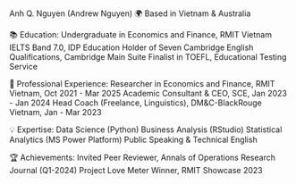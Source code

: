 Anh Q. Nguyen (Andrew Nguyen)
🌍 Based in Vietnam & Australia

📚 Education:
Undergraduate in Economics and Finance, RMIT Vietnam
IELTS Band 7.0, IDP Education
Holder of Seven Cambridge English Qualifications, Cambridge Main Suite
Finalist in TOEFL, Educational Testing Service

💼 Professional Experience:
Researcher in Economics and Finance, RMIT Vietnam, Oct 2021 - Mar 2025
Academic Consultant & CEO, SCE, Jan 2023 - Jan 2024
Head Coach (Freelance, Linguistics), DM&C-BlackRouge Vietnam, Jan - Mar 2023

💡 Expertise:
Data Science (Python)
Business Analysis (RStudio)
Statistical Analytics (MS Power Platform)
Public Speaking & Technical English

🏆 Achievements:
Invited Peer Reviewer, Annals of Operations Research Journal (Q1-2024)
Project Love Meter Winner, RMIT Showcase 2023
